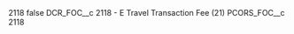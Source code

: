 <?xml version="1.0" encoding="UTF-8"?>
<CustomMetadata xmlns="http://soap.sforce.com/2006/04/metadata" xmlns:xsi="http://www.w3.org/2001/XMLSchema-instance" xmlns:xsd="http://www.w3.org/2001/XMLSchema">
    <label>2118</label>
    <protected>false</protected>
    <values>
        <field>DCR_FOC__c</field>
        <value xsi:type="xsd:string">2118 - E Travel Transaction Fee (21)</value>
    </values>
    <values>
        <field>PCORS_FOC__c</field>
        <value xsi:type="xsd:string">2118</value>
    </values>
</CustomMetadata>
